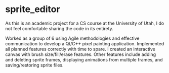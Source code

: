 # sprite_editor

As this is an academic project for a CS course at the University of Utah, I do not feel comfortable sharing the code in its entirety.

Worked as a group of 6 using Agile methodologies and effective communication to develop a Qt/C++ pixel painting application. Implemented all planned features correctly with time to spare. I created an interactive canvas with brush size/fill/erase features. Other features include adding and deleting sprite frames, displaying animations from multiple frames, and saving/restoring sprite files.
